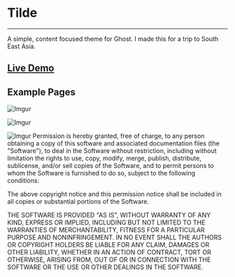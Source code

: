 # Tilde
---

A simple, content focused theme for Ghost. I made this for a trip to South East Asia.

## [Live Demo](http://tildethemedemo.herokuapp.com/)

Example Pages
---
![Imgur](http://i.imgur.com/oPkUr5B.jpg)

![Imgur](http://i.imgur.com/dKqulkv.png)

![Imgur](http://i.imgur.com/hjJ1TNK.png)
Permission is hereby granted, free of charge, to any person obtaining a copy of this software and associated documentation files (the "Software"), to deal in the Software without restriction, including without limitation the rights to use, copy, modify, merge, publish, distribute, sublicense, and/or sell copies of the Software, and to permit persons to whom the Software is furnished to do so, subject to the following conditions:

The above copyright notice and this permission notice shall be included in all copies or substantial portions of the Software.

THE SOFTWARE IS PROVIDED "AS IS", WITHOUT WARRANTY OF ANY KIND, EXPRESS OR IMPLIED, INCLUDING BUT NOT LIMITED TO THE WARRANTIES OF MERCHANTABILITY, FITNESS FOR A PARTICULAR PURPOSE AND
NONINFRINGEMENT. IN NO EVENT SHALL THE AUTHORS OR COPYRIGHT HOLDERS BE LIABLE FOR ANY CLAIM, DAMAGES OR OTHER LIABILITY, WHETHER IN AN ACTION OF CONTRACT, TORT OR OTHERWISE, ARISING FROM, OUT OF OR IN CONNECTION WITH THE SOFTWARE OR THE USE OR OTHER DEALINGS IN THE SOFTWARE.
